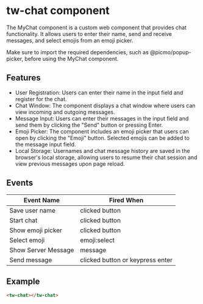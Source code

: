 # tw-chat component

The MyChat component is a custom web component that provides chat functionality. It allows users to enter their name, send and receive messages, and select emojis from an emoji picker.

Make sure to import the required dependencies, such as @picmo/popup-picker, before using the MyChat component.

## Features
   * User Registration: Users can enter their name in the input field and register for the chat.
   * Chat Window: The component displays a chat window where users can view incoming and outgoing messages.
   * Message Input: Users can enter their messages in the input field and send them by clicking the "Send" button or pressing Enter.
   * Emoji Picker: The component includes an emoji picker that users can open by clicking the "Emoji" button. Selected emojis can be added to the message input field.
   * Local Storage: Usernames and chat message history are saved in the browser's local storage, allowing users to resume their chat session and view previous messages upon page reload.


## Events

| Event Name    | Fired When            |
| ------------- | --------------------- |
| Save user name| clicked button|
| Start chat| clicked button|
| Show emoji picker| clicked button|
| Select emoji| emoji:select|
| Show Server Message| message|
| Send message      | clicked button  or keypress enter   |


## Example

```html
<tw-chat></tw-chat>

